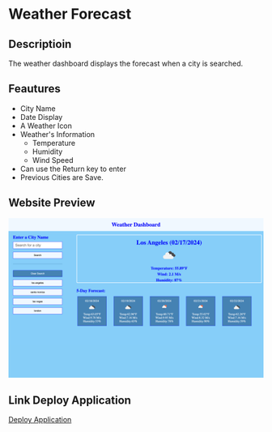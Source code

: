 # Weather Forecast

## Descriptioin

The weather dashboard displays the forecast when a city is searched.

## Feautures

* City Name
* Date Display
* A Weather Icon
* Weather's Information
    * Temperature
    * Humidity
    * Wind Speed
* Can use the Return key to enter
* Previous Cities are Save.

## Website Preview

![image](./assets/image/WDSS.png)

## Link Deploy Application

[Deploy Application](https://jjimenez174.github.io/Weather-Dashboard/)